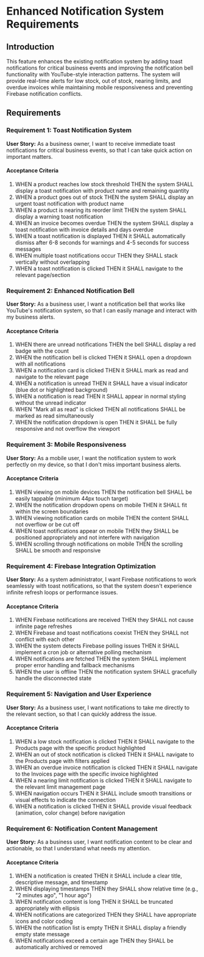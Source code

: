# Enhanced Notification System Requirements

## Introduction

This feature enhances the existing notification system by adding toast notifications for critical business events and improving the notification bell functionality with YouTube-style interaction patterns. The system will provide real-time alerts for low stock, out of stock, nearing limits, and overdue invoices while maintaining mobile responsiveness and preventing Firebase notification conflicts.

## Requirements

### Requirement 1: Toast Notification System

**User Story:** As a business owner, I want to receive immediate toast notifications for critical business events, so that I can take quick action on important matters.

#### Acceptance Criteria

1. WHEN a product reaches low stock threshold THEN the system SHALL display a toast notification with product name and remaining quantity
2. WHEN a product goes out of stock THEN the system SHALL display an urgent toast notification with product name
3. WHEN a product is nearing its reorder limit THEN the system SHALL display a warning toast notification
4. WHEN an invoice becomes overdue THEN the system SHALL display a toast notification with invoice details and days overdue
5. WHEN a toast notification is displayed THEN it SHALL automatically dismiss after 6-8 seconds for warnings and 4-5 seconds for success messages
6. WHEN multiple toast notifications occur THEN they SHALL stack vertically without overlapping
7. WHEN a toast notification is clicked THEN it SHALL navigate to the relevant page/section

### Requirement 2: Enhanced Notification Bell

**User Story:** As a business user, I want a notification bell that works like YouTube's notification system, so that I can easily manage and interact with my business alerts.

#### Acceptance Criteria

1. WHEN there are unread notifications THEN the bell SHALL display a red badge with the count
2. WHEN the notification bell is clicked THEN it SHALL open a dropdown with all notifications
3. WHEN a notification card is clicked THEN it SHALL mark as read and navigate to the relevant page
4. WHEN a notification is unread THEN it SHALL have a visual indicator (blue dot or highlighted background)
5. WHEN a notification is read THEN it SHALL appear in normal styling without the unread indicator
6. WHEN "Mark all as read" is clicked THEN all notifications SHALL be marked as read simultaneously
7. WHEN the notification dropdown is open THEN it SHALL be fully responsive and not overflow the viewport

### Requirement 3: Mobile Responsiveness

**User Story:** As a mobile user, I want the notification system to work perfectly on my device, so that I don't miss important business alerts.

#### Acceptance Criteria

1. WHEN viewing on mobile devices THEN the notification bell SHALL be easily tappable (minimum 44px touch target)
2. WHEN the notification dropdown opens on mobile THEN it SHALL fit within the screen boundaries
3. WHEN viewing notification cards on mobile THEN the content SHALL not overflow or be cut off
4. WHEN toast notifications appear on mobile THEN they SHALL be positioned appropriately and not interfere with navigation
5. WHEN scrolling through notifications on mobile THEN the scrolling SHALL be smooth and responsive

### Requirement 4: Firebase Integration Optimization

**User Story:** As a system administrator, I want Firebase notifications to work seamlessly with toast notifications, so that the system doesn't experience infinite refresh loops or performance issues.

#### Acceptance Criteria

1. WHEN Firebase notifications are received THEN they SHALL not cause infinite page refreshes
2. WHEN Firebase and toast notifications coexist THEN they SHALL not conflict with each other
3. WHEN the system detects Firebase polling issues THEN it SHALL implement a cron job or alternative polling mechanism
4. WHEN notifications are fetched THEN the system SHALL implement proper error handling and fallback mechanisms
5. WHEN the user is offline THEN the notification system SHALL gracefully handle the disconnected state

### Requirement 5: Navigation and User Experience

**User Story:** As a business user, I want notifications to take me directly to the relevant section, so that I can quickly address the issue.

#### Acceptance Criteria

1. WHEN a low stock notification is clicked THEN it SHALL navigate to the Products page with the specific product highlighted
2. WHEN an out of stock notification is clicked THEN it SHALL navigate to the Products page with filters applied
3. WHEN an overdue invoice notification is clicked THEN it SHALL navigate to the Invoices page with the specific invoice highlighted
4. WHEN a nearing limit notification is clicked THEN it SHALL navigate to the relevant limit management page
5. WHEN navigation occurs THEN it SHALL include smooth transitions or visual effects to indicate the connection
6. WHEN a notification is clicked THEN it SHALL provide visual feedback (animation, color change) before navigation

### Requirement 6: Notification Content Management

**User Story:** As a business user, I want notification content to be clear and actionable, so that I understand what needs my attention.

#### Acceptance Criteria

1. WHEN a notification is created THEN it SHALL include a clear title, descriptive message, and timestamp
2. WHEN displaying timestamps THEN they SHALL show relative time (e.g., "2 minutes ago", "1 hour ago")
3. WHEN notification content is long THEN it SHALL be truncated appropriately with ellipsis
4. WHEN notifications are categorized THEN they SHALL have appropriate icons and color coding
5. WHEN the notification list is empty THEN it SHALL display a friendly empty state message
6. WHEN notifications exceed a certain age THEN they SHALL be automatically archived or removed